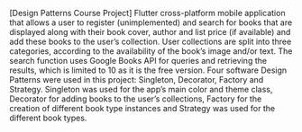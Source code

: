 [Design Patterns Course Project] Flutter cross-platform mobile application that allows a user to register (unimplemented) and search for books that are displayed along with their book cover, author and list price (if available) and add these books to the user’s collection. User collections are split into three categories, according to the availability of the book’s image and/or text. The search function uses Google Books API for queries and retrieving the results, which is limited to 10 as it is the free version. Four software Design Patterns were used in this project: Singleton, Decorator, Factory and Strategy.
Singleton was used for the app’s main color and theme class, Decorator for adding books to the user’s collections, Factory for the creation of different book type instances and Strategy was used for the different book types.
